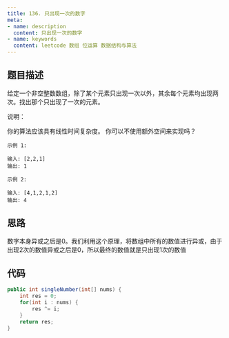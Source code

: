 ```yaml
---
title: 136. 只出现一次的数字
meta:
- name: description 
  content: 只出现一次的数字
- name: keywords
  content: leetcode 数组 位运算 数据结构与算法
---
```


## 题目描述
给定一个非空整数数组，除了某个元素只出现一次以外，其余每个元素均出现两次。找出那个只出现了一次的元素。

说明：

你的算法应该具有线性时间复杂度。 你可以不使用额外空间来实现吗？
```
示例 1:

输入: [2,2,1]
输出: 1
```

```
示例 2:

输入: [4,1,2,1,2]
输出: 4
```

## 思路
数字本身异或之后是0。我们利用这个原理，将数组中所有的数值进行异或，由于出现2次的数值异或之后是0，所以最终的数值就是只出现1次的数值

## 代码
```java
public int singleNumber(int[] nums) {
    int res = 0;
    for(int i : nums) {
        res ^= i;
    }
    return res;
}
```

